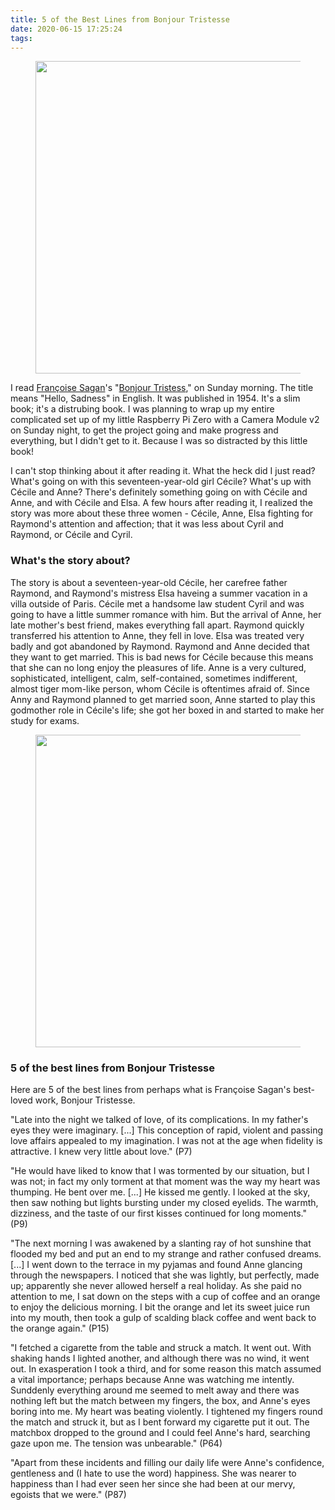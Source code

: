 ```yaml
---
title: 5 of the Best Lines from Bonjour Tristesse
date: 2020-06-15 17:25:24
tags:
---
```


<figure><img src="{% asset_path yahsin_bt_eng.jpg %}" style="height:500px"/></figure>

I read [Françoise Sagan](https://en.wikipedia.org/wiki/Fran%C3%A7oise_Sagan)'s "[Bonjour Tristess](https://en.wikipedia.org/wiki/Bonjour_Tristesse)," on Sunday morning. The title means "Hello, Sadness" in English. It was published in 1954. It's a slim book; it's a distrubing book. I was planning to wrap up my entire complicated set up of my little Raspberry Pi Zero with a Camera Module v2 on Sunday night, to get the project going and make progress and everything, but I didn't get to it. Because I was so distracted by this little book! 

I can't stop thinking about it after reading it. What the heck did I just read? What's going on with this seventeen-year-old girl Cécile? What's up with Cécile and Anne? There's definitely something going on with Cécile and Anne, and with Cécile and Elsa. A few hours after reading it, I realized the story was more about these three women - Cécile, Anne, Elsa fighting for Raymond's attention and affection; that it was less about Cyril and Raymond, or Cécile and Cyril.

### What's the story about?

The story is about a seventeen-year-old Cécile, her carefree father Raymond, and Raymond's mistress Elsa haveing a summer vacation in a villa outside of Paris. Cécile met a handsome law student Cyril and was going to have a little summer romance with him. But the arrival of Anne, her late mother's best friend, makes everything fall apart. Raymond quickly transferred his attention to Anne, they fell in love. Elsa was treated very badly and got abandoned by Raymond. Raymond and Anne decided that they want to get married. This is bad news for Cécile because this means that she can no long enjoy the pleasures of life. Anne is a very cultured, sophisticated, intelligent, calm, self-contained, sometimes indifferent, almost tiger mom-like person, whom Cécile is oftentimes afraid of. Since Anny and Raymond planned to get married soon, Anne started to play this godmother role in Cécile's life; she got her boxed in and started to make her study for exams.

<figure><img src="{% asset_path yahsin_bt_fr.jpg %}" style="height:500px"/></figure>

### 5 of the best lines from Bonjour Tristesse

Here are 5 of the best lines from perhaps what is Françoise Sagan's best-loved work, Bonjour Tristesse.

"Late into the night we talked of love, of its complications. In my father's eyes they were imaginary. [...] This conception of rapid, violent and passing love affairs appealed to my imagination. I was not at the age when fidelity is attractive. I knew very little about love." (P7)

"He would have liked to know that I was tormented by our situation, but I was not; in fact my only torment at that moment was the way my heart was thumping. He bent over me. [...] He kissed me gently. I looked at the sky, then saw nothing but lights bursting under my closed eyelids. The warmth, dizziness, and the taste of our first kisses continued for long moments." (P9)

"The next morning I was awakened by a slanting ray of hot sunshine that flooded my bed and put an end to my strange and rather confused dreams. [...] I went down to the terrace in my pyjamas and found Anne glancing through the newspapers. I noticed that she was lightly, but perfectly, made up; apparently she never allowed herself a real holiday. As she paid no attention to me, I sat down on the steps with a cup of coffee and an orange to enjoy the delicious morning. I bit the orange and let its sweet juice run into my mouth, then took a gulp of scalding black coffee and went back to the orange again." (P15)

"I fetched a cigarette from the table and struck a match. It went out. With shaking hands I lighted another, and although there was no wind, it went out. In exasperation I took a third, and for some reason this match assumed a vital importance; perhaps because Anne was watching me intently. Sunddenly everything around me seemed to melt away and there was nothing left but the match between my fingers, the box, and Anne's eyes boring into me. My heart was beating violently. I tightened my fingers round the match and struck it, but as I bent forward my cigarette put it out. The matchbox dropped to the ground and I could feel Anne's hard, searching gaze upon me. The tension was unbearable." (P64)

"Apart from these incidents and filling our daily life were Anne's confidence, gentleness and (I hate to use the word) happiness. She was nearer to happiness than I had ever seen her since she had been at our mervy, egoists that we were." (P87)













